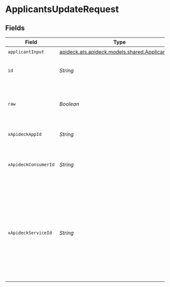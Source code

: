 # ApplicantsUpdateRequest


## Fields

| Field                                                                                                                                         | Type                                                                                                                                          | Required                                                                                                                                      | Description                                                                                                                                   |
| --------------------------------------------------------------------------------------------------------------------------------------------- | --------------------------------------------------------------------------------------------------------------------------------------------- | --------------------------------------------------------------------------------------------------------------------------------------------- | --------------------------------------------------------------------------------------------------------------------------------------------- |
| `applicantInput`                                                                                                                              | [apideck.ats.apideck.models.shared.ApplicantInput](../../models/shared/ApplicantInput.md)                                                     | :heavy_check_mark:                                                                                                                            | N/A                                                                                                                                           |
| `id`                                                                                                                                          | *String*                                                                                                                                      | :heavy_check_mark:                                                                                                                            | ID of the record you are acting upon.                                                                                                         |
| `raw`                                                                                                                                         | *Boolean*                                                                                                                                     | :heavy_minus_sign:                                                                                                                            | Include raw response. Mostly used for debugging purposes                                                                                      |
| `xApideckAppId`                                                                                                                               | *String*                                                                                                                                      | :heavy_check_mark:                                                                                                                            | The ID of your Unify application                                                                                                              |
| `xApideckConsumerId`                                                                                                                          | *String*                                                                                                                                      | :heavy_check_mark:                                                                                                                            | ID of the consumer which you want to get or push data from                                                                                    |
| `xApideckServiceId`                                                                                                                           | *String*                                                                                                                                      | :heavy_minus_sign:                                                                                                                            | Provide the service id you want to call (e.g., pipedrive). Only needed when a consumer has activated multiple integrations for a Unified API. |